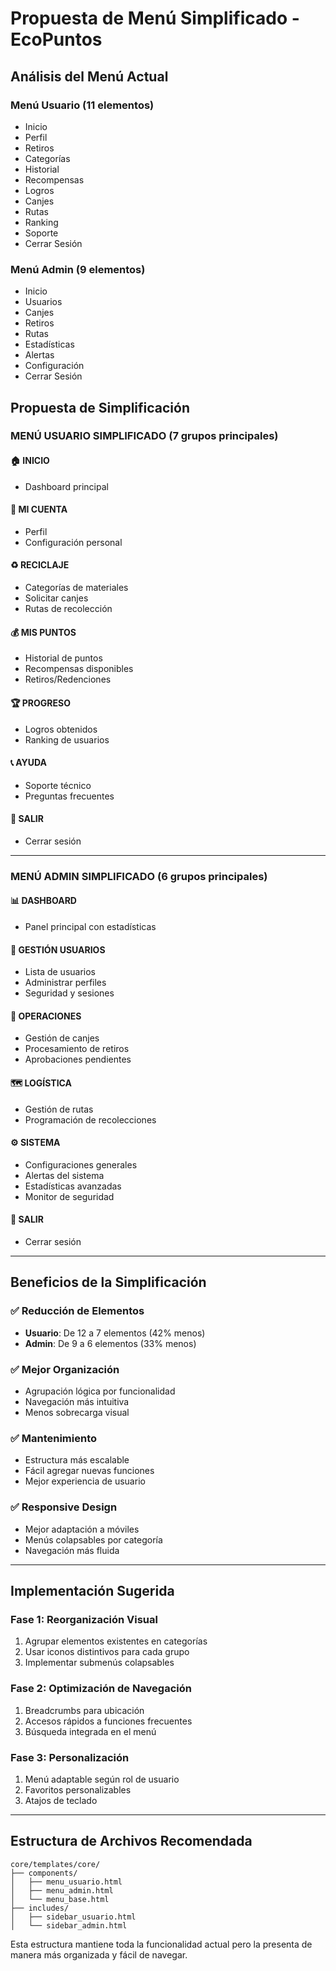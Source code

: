 # Propuesta de Menú Simplificado - EcoPuntos

## Análisis del Menú Actual

### Menú Usuario (11 elementos)
- Inicio
- Perfil
- Retiros
- Categorías
- Historial
- Recompensas
- Logros
- Canjes
- Rutas
- Ranking
- Soporte
- Cerrar Sesión

### Menú Admin (9 elementos)
- Inicio
- Usuarios
- Canjes
- Retiros
- Rutas
- Estadísticas
- Alertas
- Configuración
- Cerrar Sesión

## Propuesta de Simplificación

### MENÚ USUARIO SIMPLIFICADO (7 grupos principales)

#### 🏠 **INICIO**
- Dashboard principal

#### 👤 **MI CUENTA**
- Perfil
- Configuración personal

#### ♻️ **RECICLAJE**
- Categorías de materiales
- Solicitar canjes
- Rutas de recolección

#### 💰 **MIS PUNTOS**
- Historial de puntos
- Recompensas disponibles
- Retiros/Redenciones

#### 🏆 **PROGRESO**
- Logros obtenidos
- Ranking de usuarios

#### 📞 **AYUDA**
- Soporte técnico
- Preguntas frecuentes

#### 🚪 **SALIR**
- Cerrar sesión

---

### MENÚ ADMIN SIMPLIFICADO (6 grupos principales)

#### 📊 **DASHBOARD**
- Panel principal con estadísticas

#### 👥 **GESTIÓN USUARIOS**
- Lista de usuarios
- Administrar perfiles
- Seguridad y sesiones

#### 🔄 **OPERACIONES**
- Gestión de canjes
- Procesamiento de retiros
- Aprobaciones pendientes

#### 🗺️ **LOGÍSTICA**
- Gestión de rutas
- Programación de recolecciones

#### ⚙️ **SISTEMA**
- Configuraciones generales
- Alertas del sistema
- Estadísticas avanzadas
- Monitor de seguridad

#### 🚪 **SALIR**
- Cerrar sesión

---

## Beneficios de la Simplificación

### ✅ **Reducción de Elementos**
- **Usuario**: De 12 a 7 elementos (42% menos)
- **Admin**: De 9 a 6 elementos (33% menos)

### ✅ **Mejor Organización**
- Agrupación lógica por funcionalidad
- Navegación más intuitiva
- Menos sobrecarga visual

### ✅ **Mantenimiento**
- Estructura más escalable
- Fácil agregar nuevas funciones
- Mejor experiencia de usuario

### ✅ **Responsive Design**
- Mejor adaptación a móviles
- Menús colapsables por categoría
- Navegación más fluida

---

## Implementación Sugerida

### Fase 1: Reorganización Visual
1. Agrupar elementos existentes en categorías
2. Usar iconos distintivos para cada grupo
3. Implementar submenús colapsables

### Fase 2: Optimización de Navegación
1. Breadcrumbs para ubicación
2. Accesos rápidos a funciones frecuentes
3. Búsqueda integrada en el menú

### Fase 3: Personalización
1. Menú adaptable según rol de usuario
2. Favoritos personalizables
3. Atajos de teclado

---

## Estructura de Archivos Recomendada

```
core/templates/core/
├── components/
│   ├── menu_usuario.html
│   ├── menu_admin.html
│   └── menu_base.html
├── includes/
│   ├── sidebar_usuario.html
│   └── sidebar_admin.html
```

Esta estructura mantiene toda la funcionalidad actual pero la presenta de manera más organizada y fácil de navegar.
